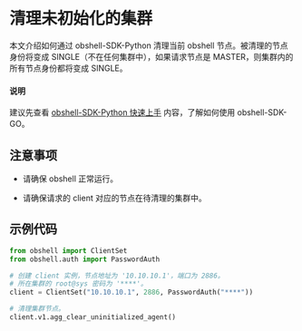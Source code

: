 # 清理未初始化的集群

本文介绍如何通过 obshell-SDK-Python 清理当前 obshell 节点。被清理的节点身份将变成 SINGLE（不在任何集群中），如果请求节点是 MASTER，则集群内的所有节点身份都将变成 SINGLE。

<main id="notice" type='explain'>
  <h4>说明</h4>
  <p>建议先查看 <a href='100.quickstart-of-python.md'>obshell-SDK-Python 快速上手</a> 内容，了解如何使用 obshell-SDK-GO。</p>
</main>

## 注意事项

* 请确保 obshell 正常运行。

* 请确保请求的 client 对应的节点在待清理的集群中。

## 示例代码

```python
from obshell import ClientSet
from obshell.auth import PasswordAuth

# 创建 client 实例，节点地址为 '10.10.10.1'，端口为 2886。
# 所在集群的 root@sys 密码为 '****'。
client = ClientSet("10.10.10.1", 2886, PasswordAuth("****"))

# 清理集群节点。
client.v1.agg_clear_uninitialized_agent()
```
